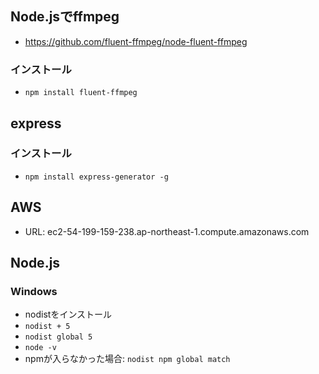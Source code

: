 ## Node.jsでffmpeg
* https://github.com/fluent-ffmpeg/node-fluent-ffmpeg

### インストール
* `npm install fluent-ffmpeg`

## express
### インストール
* `npm install express-generator -g`

## AWS
* URL: ec2-54-199-159-238.ap-northeast-1.compute.amazonaws.com

## Node.js
### Windows
* nodistをインストール
* `nodist + 5`
* `nodist global 5`
* `node -v`
* npmが入らなかった場合: `nodist npm global match`
